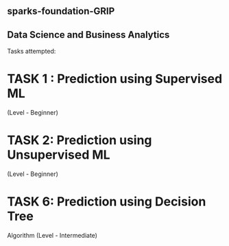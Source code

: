 ## sparks-foundation-GRIP
## Data Science and Business Analytics

Tasks attempted:

# TASK 1 : Prediction using Supervised ML

(Level - Beginner)

# TASK 2: Prediction using Unsupervised ML

(Level - Beginner)

# TASK 6: Prediction using Decision Tree

Algorithm
(Level - Intermediate)




